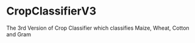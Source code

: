 # CropClassifierV3
The 3rd Version of Crop Classifier which classifies Maize, Wheat, Cotton and Gram
